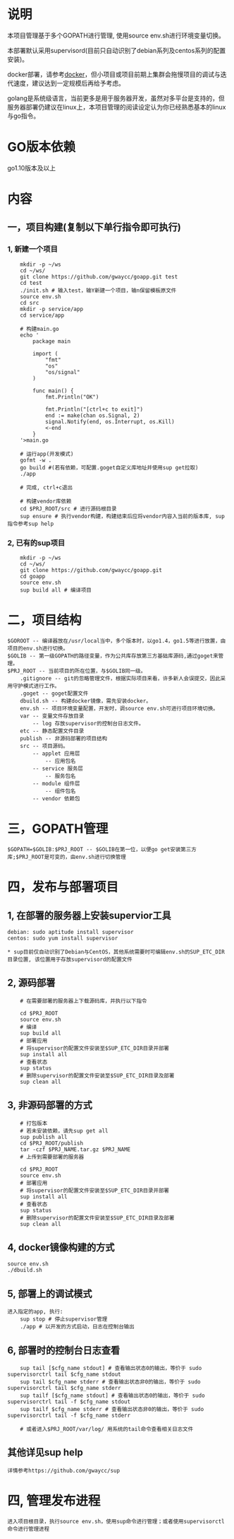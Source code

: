 
# 说明

本项目管理基于多个GOPATH进行管理, 使用source env.sh进行环境变量切换。

本部署默认采用supervisord(目前只自动识别了debian系列及centos系列的配置安装)。

docker部署，请参考[docker](https://yeasy.gitbooks.io/docker_practice/content)，但小项目或项目前期上集群会拖慢项目的调试与迭代速度，建议达到一定规模后再给予考虑。

golang是系统级语言，当前更多是用于服务器开发，虽然对多平台是支持的，但服务器部署仍建议在linux上，本项目管理的阅读设定认为你已经熟悉基本的linux与go指令。

# GO版本依赖
go1.10版本及以上

# 内容

## 一，项目构建(复制以下单行指令即可执行)

### 1, 新建一个项目
``` text
    mkdir -p ~/ws
    cd ~/ws/
    git clone https://github.com/gwaycc/goapp.git test
    cd test
    ./init.sh # 输入test，输Y新建一个项目，输n保留模板原文件
    source env.sh
    cd src
    mkdir -p service/app
    cd service/app

    # 构建main.go
    echo '
        package main
        
        import (
        	"fmt"
        	"os"
        	"os/signal"
        )
        
        func main() {
        	fmt.Println("OK")
        
        	fmt.Println("[ctrl+c to exit]")
        	end := make(chan os.Signal, 2)
        	signal.Notify(end, os.Interrupt, os.Kill)
        	<-end
        }
    '>main.go

    # 运行app(开发模式)
    gofmt -w .
    go build #(若有依赖，可配置.goget自定义库地址并使用sup get拉取)
    ./app

    # 完成, ctrl+c退出
    
    # 构建vendor库依赖
    cd $PRJ_ROOT/src # 进行源码根目录
    sup ensure # 执行vendor构建，构建结束后应将vendor内容入当前的版本库, sup指令参考sup help
```

### 2, 已有的sup项目
``` text
    mkdir -p ~/ws
    cd ~/ws/
    git clone https://github.com/gwaycc/goapp.git
    cd goapp
    source env.sh
    sup build all # 编译项目
```
    
# 二，项目结构
``` text
$GOROOT -- 编译器放在/usr/local当中，多个版本时，以go1.4，go1.5等进行放置，由项目的env.sh进行切换。
$GOLIB -- 第一级GOPATH的路径变量，作为公共库存放第三方基础库源码,通过goget来管理。
$PRJ_ROOT -- 当前项目的所在位置，与$GOLIB同一级。
    .gitignore -- git的忽略管理文件，根据实际项目来看，许多新人会误提交，因此采用守护模式进行工作。
    .goget -- goget配置文件
    dbuild.sh -- 构建docker镜像，需先安装docker。
    env.sh -- 项目环境变量配置，开发时，调source env.sh可进行项目环境切换。
    var -- 变量文件存放目录
        -- log 存放supervisor的控制台日志文件。
    etc -- 静态配置文件目录
    publish -- 非源码部署的项目结构
    src -- 项目源码。
        -- applet 应用层
            -- 应用包名
        -- service 服务层
            -- 服务包名
        -- module 组件层
            -- 组件包名
        -- vendor 依赖包
```

# 三，GOPATH管理
```text
$GOPATH=$GOLIB:$PRJ_ROOT -- $GOLIB在第一位，以便go get安装第三方库;$PRJ_ROOT是可变的，由env.sh进行切换管理
```

# 四，发布与部署项目
## 1, 在部署的服务器上安装supervior工具
``` text
debian: sudo aptitude install supervisor
centos: sudo yum install supervisor

* sup目前仅自动识别了Debian与CentOS，其他系统需要时可编辑env.sh的SUP_ETC_DIR目录位置, 该位置用于存放supervisord的配置文件

```
## 2, 源码部署
```text
    # 在需要部署的服务器上下载源码库，并执行以下指令
    
    cd $PRJ_ROOT
    source env.sh
    # 编译
    sup build all
    # 部署应用
    # 将supervisor的配置文件安装至$SUP_ETC_DIR目录并部署
    sup install all
    # 查看状态
    sup status
    # 删除supervisor的配置文件安装至$SUP_ETC_DIR目录及部署
    sup clean all
```

## 3, 非源码部署的方式
```text
    # 打包版本
    # 若未安装依赖，请先sup get all
    sup publish all
    cd $PRJ_ROOT/publish
    tar -czf $PRJ_NAME.tar.gz $PRJ_NAME
    # 上传到需要部署的服务器

    cd $PRJ_ROOT
    source env.sh
    # 部署应用
    # 将supervisor的配置文件安装至$SUP_ETC_DIR目录并部署
    sup install all
    # 查看状态
    sup status
    # 删除supervisor的配置文件安装至$SUP_ETC_DIR目录及部署
    sup clean all
```

## 4, docker镜像构建的方式
```text
source env.sh
./dbuild.sh
```

## 5, 部署上的调试模式
```text
进入指定的app, 执行:
    sup stop # 停止supervisor管理
    ./app # 以开发的方式启动，日志在控制台输出
```

## 6, 部署时的控制台日志查看
```text
    sup tail [$cfg_name stdout] # 查看输出状态0的输出，等价于 sudo supervisorctrl tail $cfg_name stdout
    sup tail $cfg_name stderr # 查看输出状态非0的输出，等价于 sudo supervisorctrl tail $cfg_name stderr
    sup tailf [$cfg_name stdout] # 查看输出状态0的输出，等价于 sudo supervisorctrl tail -f $cfg_name stdout
    sup tailf $cfg_name stderr # 查看输出状态非0的输出，等价于 sudo supervisorctrl tail -f $cfg_name stderr

    # 或者进入$PRJ_ROOT/var/log/ 用系统的tail命令查看相关日志文件
```


## 其他详见sup help
```text
详情参考https://github.com/gwaycc/sup
```

# 四, 管理发布进程
```text
进入项目根目录，执行source env.sh，使用sup命令进行管理；或者使用supervisorctl命令进行管理进程
```


